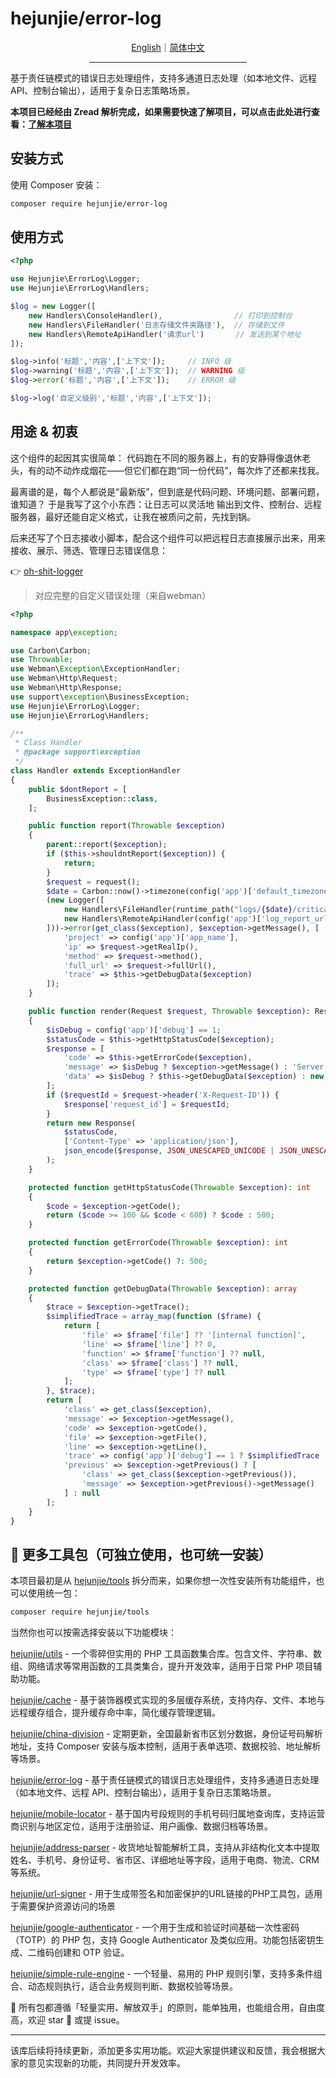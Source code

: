 # hejunjie/error-log

<div align="center">
  <a href="./README.md">English</a>｜<a href="./README.zh-CN.md">简体中文</a>
  <hr width="50%"/>
</div>

基于责任链模式的错误日志处理组件，支持多通道日志处理（如本地文件、远程 API、控制台输出），适用于复杂日志策略场景。

**本项目已经经由 Zread 解析完成，如果需要快速了解项目，可以点击此处进行查看：[了解本项目](https://zread.ai/zxc7563598/php-error-log)**

## 安装方式

使用 Composer 安装：

```bash
composer require hejunjie/error-log
```

## 使用方式

```php
<?php

use Hejunjie\ErrorLog\Logger;
use Hejunjie\ErrorLog\Handlers;

$log = new Logger([
    new Handlers\ConsoleHandler(),                // 打印到控制台
    new Handlers\FileHandler('日志存储文件夹路径'),  // 存储到文件
    new Handlers\RemoteApiHandler('请求url')       // 发送到某个地址
]);

$log->info('标题','内容',['上下文']);     // INFO 级
$log->warning('标题','内容',['上下文']);  // WARNING 级
$log->error('标题','内容',['上下文']);    // ERROR 级

$log->log('自定义级别','标题','内容',['上下文']);
```

## 用途 & 初衷

这个组件的起因其实很简单：
代码跑在不同的服务器上，有的安静得像退休老头，有的动不动炸成烟花——但它们都在跑“同一份代码”，每次炸了还都来找我。

最离谱的是，每个人都说是“最新版”，但到底是代码问题、环境问题、部署问题，谁知道？
于是我写了这个小东西：让日志可以灵活地 输出到文件、控制台、远程服务器，最好还能自定义格式，让我在被质问之前，先找到锅。

后来还写了个日志接收小脚本，配合这个组件可以把远程日志直接展示出来，用来接收、展示、筛选、管理日志错误信息：

👉 [oh-shit-logger](https://github.com/zxc7563598/oh-shit-logger)

> 对应完整的自定义错误处理（来自webman）

```php
<?php

namespace app\exception;

use Carbon\Carbon;
use Throwable;
use Webman\Exception\ExceptionHandler;
use Webman\Http\Request;
use Webman\Http\Response;
use support\exception\BusinessException;
use Hejunjie\ErrorLog\Logger;
use Hejunjie\ErrorLog\Handlers;

/**
 * Class Handler
 * @package support\exception
 */
class Handler extends ExceptionHandler
{
    public $dontReport = [
        BusinessException::class,
    ];

    public function report(Throwable $exception)
    {
        parent::report($exception);
        if ($this->shouldntReport($exception)) {
            return;
        }
        $request = request();
        $date = Carbon::now()->timezone(config('app')['default_timezone'])->format('Y-m-d');
        (new Logger([
            new Handlers\FileHandler(runtime_path("logs/{$date}/critical")),
            new Handlers\RemoteApiHandler(config('app')['log_report_url'])
        ]))->error(get_class($exception), $exception->getMessage(), [
            'project' => config('app')['app_name'],
            'ip' => $request->getRealIp(),
            'method' => $request->method(),
            'full_url' => $request->fullUrl(),
            'trace' => $this->getDebugData($exception)
        ]);
    }

    public function render(Request $request, Throwable $exception): Response
    {
        $isDebug = config('app')['debug'] == 1;
        $statusCode = $this->getHttpStatusCode($exception);
        $response = [
            'code' => $this->getErrorCode($exception),
            'message' => $isDebug ? $exception->getMessage() : 'Server Error',
            'data' => $isDebug ? $this->getDebugData($exception) : new \stdClass()
        ];
        if ($requestId = $request->header('X-Request-ID')) {
            $response['request_id'] = $requestId;
        }
        return new Response(
            $statusCode,
            ['Content-Type' => 'application/json'],
            json_encode($response, JSON_UNESCAPED_UNICODE | JSON_UNESCAPED_SLASHES)
        );
    }

    protected function getHttpStatusCode(Throwable $exception): int
    {
        $code = $exception->getCode();
        return ($code >= 100 && $code < 600) ? $code : 500;
    }

    protected function getErrorCode(Throwable $exception): int
    {
        return $exception->getCode() ?: 500;
    }

    protected function getDebugData(Throwable $exception): array
    {
        $trace = $exception->getTrace();
        $simplifiedTrace = array_map(function ($frame) {
            return [
                'file' => $frame['file'] ?? '[internal function]',
                'line' => $frame['line'] ?? 0,
                'function' => $frame['function'] ?? null,
                'class' => $frame['class'] ?? null,
                'type' => $frame['type'] ?? null
            ];
        }, $trace);
        return [
            'class' => get_class($exception),
            'message' => $exception->getMessage(),
            'code' => $exception->getCode(),
            'file' => $exception->getFile(),
            'line' => $exception->getLine(),
            'trace' => config('app')['debug'] == 1 ? $simplifiedTrace : array_slice($simplifiedTrace, 0, 5),
            'previous' => $exception->getPrevious() ? [
                'class' => get_class($exception->getPrevious()),
                'message' => $exception->getPrevious()->getMessage()
            ] : null
        ];
    }
}

```

## 🔧 更多工具包（可独立使用，也可统一安装）

本项目最初是从 [hejunjie/tools](https://github.com/zxc7563598/php-tools) 拆分而来，如果你想一次性安装所有功能组件，也可以使用统一包：

```bash
composer require hejunjie/tools
```

当然你也可以按需选择安装以下功能模块：

[hejunjie/utils](https://github.com/zxc7563598/php-utils) - 一个零碎但实用的 PHP 工具函数集合库。包含文件、字符串、数组、网络请求等常用函数的工具类集合，提升开发效率，适用于日常 PHP 项目辅助功能。

[hejunjie/cache](https://github.com/zxc7563598/php-cache) - 基于装饰器模式实现的多层缓存系统，支持内存、文件、本地与远程缓存组合，提升缓存命中率，简化缓存管理逻辑。

[hejunjie/china-division](https://github.com/zxc7563598/php-china-division) - 定期更新，全国最新省市区划分数据，身份证号码解析地址，支持 Composer 安装与版本控制，适用于表单选项、数据校验、地址解析等场景。

[hejunjie/error-log](https://github.com/zxc7563598/php-error-log) - 基于责任链模式的错误日志处理组件，支持多通道日志处理（如本地文件、远程 API、控制台输出），适用于复杂日志策略场景。

[hejunjie/mobile-locator](https://github.com/zxc7563598/php-mobile-locator) - 基于国内号段规则的手机号码归属地查询库，支持运营商识别与地区定位，适用于注册验证、用户画像、数据归档等场景。

[hejunjie/address-parser](https://github.com/zxc7563598/php-address-parser) - 收货地址智能解析工具，支持从非结构化文本中提取姓名、手机号、身份证号、省市区、详细地址等字段，适用于电商、物流、CRM 等系统。

[hejunjie/url-signer](https://github.com/zxc7563598/php-url-signer) - 用于生成带签名和加密保护的URL链接的PHP工具包，适用于需要保护资源访问的场景

[hejunjie/google-authenticator](https://github.com/zxc7563598/php-google-authenticator) - 一个用于生成和验证时间基础一次性密码（TOTP）的 PHP 包，支持 Google Authenticator 及类似应用。功能包括密钥生成、二维码创建和 OTP 验证。

[hejunjie/simple-rule-engine](https://github.com/zxc7563598/php-simple-rule-engine) - 一个轻量、易用的 PHP 规则引擎，支持多条件组合、动态规则执行，适合业务规则判断、数据校验等场景。

👀 所有包都遵循「轻量实用、解放双手」的原则，能单独用，也能组合用，自由度高，欢迎 star 🌟 或提 issue。

---

该库后续将持续更新，添加更多实用功能。欢迎大家提供建议和反馈，我会根据大家的意见实现新的功能，共同提升开发效率。

